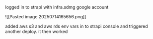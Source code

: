 
logged in to strapi with infra.sdmg google account


![[Pasted image 20250714165656.png]]

added aws s3 and aws rds env vars in to strapi console and triggered another deploy. it then worked